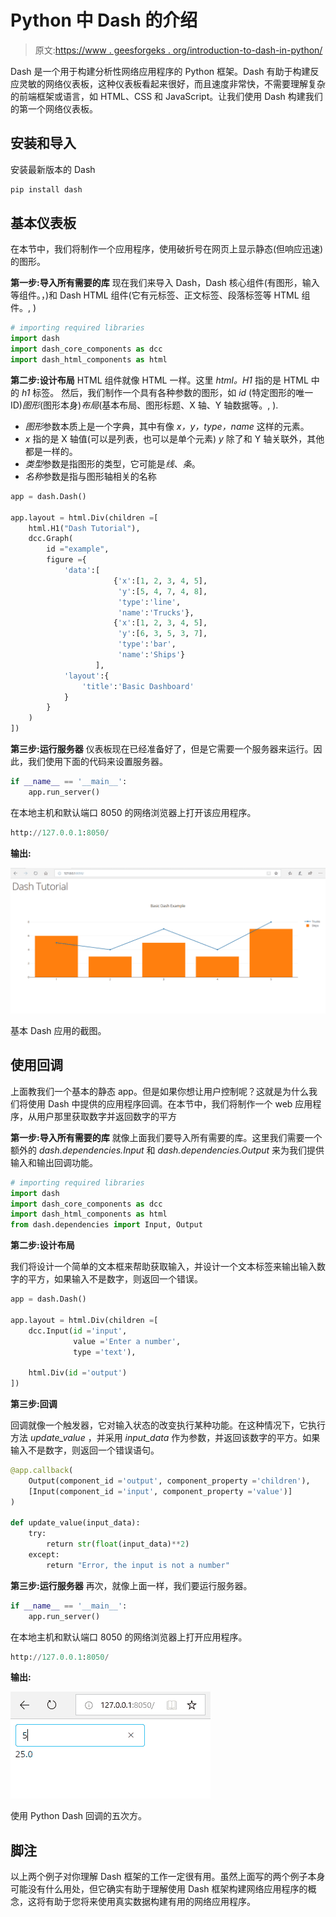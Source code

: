 # Python 中 Dash 的介绍

> 原文:[https://www . geesforgeks . org/introduction-to-dash-in-python/](https://www.geeksforgeeks.org/introduction-to-dash-in-python/)

Dash 是一个用于构建分析性网络应用程序的 Python 框架。Dash 有助于构建反应灵敏的网络仪表板，这种仪表板看起来很好，而且速度非常快，不需要理解复杂的前端框架或语言，如 HTML、CSS 和 JavaScript。让我们使用 Dash 构建我们的第一个网络仪表板。

## 安装和导入

安装最新版本的 Dash

```py
pip install dash

```

## 基本仪表板

在本节中，我们将制作一个应用程序，使用破折号在网页上显示静态(但响应迅速)的图形。

**第一步:导入所有需要的库**
现在我们来导入 Dash，Dash 核心组件(有图形，输入等组件。，)和 Dash HTML 组件(它有元标签、正文标签、段落标签等 HTML 组件。, )

```py
# importing required libraries
import dash
import dash_core_components as dcc    
import dash_html_components as html
```

**第二步:设计布局**
HTML 组件就像 HTML 一样。这里 *html。H1* 指的是 HTML 中的 *h1* 标签。
然后，我们制作一个具有各种参数的图形，如 *id* (特定图形的唯一 ID)*图形*(图形本身)*布局*(基本布局、图形标题、X 轴、Y 轴数据等。, ).

*   *图形*参数本质上是一个字典，其中有像 *x，y，type，name* 这样的元素。
*   *x* 指的是 X 轴值(可以是列表，也可以是单个元素) *y* 除了和 Y 轴关联外，其他都是一样的。
*   *类型*参数是指图形的类型，它可能是*线*、*条*。
*   *名称*参数是指与图形轴相关的名称

```py
app = dash.Dash()

app.layout = html.Div(children =[
    html.H1("Dash Tutorial"),
    dcc.Graph(
        id ="example",
        figure ={
            'data':[
                       {'x':[1, 2, 3, 4, 5],
                        'y':[5, 4, 7, 4, 8],
                        'type':'line', 
                        'name':'Trucks'},
                       {'x':[1, 2, 3, 4, 5], 
                        'y':[6, 3, 5, 3, 7], 
                        'type':'bar',
                        'name':'Ships'}
                   ],
            'layout':{
                'title':'Basic Dashboard'
            }
        }
    )
])
```

**第三步:运行服务器**
仪表板现在已经准备好了，但是它需要一个服务器来运行。因此，我们使用下面的代码来设置服务器。

```py
if __name__ == '__main__':
    app.run_server()
```

在本地主机和默认端口 8050 的网络浏览器上打开该应用程序。

```py
http://127.0.0.1:8050/

```

**输出:**

![](img/ac4af82c6670a374a041233da7f41839.png)

基本 Dash 应用的截图。

## 使用回调

上面教我们一个基本的静态 app。但是如果你想让用户控制呢？这就是为什么我们将使用 Dash 中提供的应用程序回调。在本节中，我们将制作一个 web 应用程序，从用户那里获取数字并返回数字的平方

**第一步:导入所有需要的库**
就像上面我们要导入所有需要的库。这里我们需要一个额外的 *dash.dependencies.Input* 和 *dash.dependencies.Output* 来为我们提供输入和输出回调功能。

```py
# importing required libraries
import dash
import dash_core_components as dcc    
import dash_html_components as html
from dash.dependencies import Input, Output 
```

**第二步:设计布局**

我们将设计一个简单的文本框来帮助获取输入，并设计一个文本标签来输出输入数字的平方，如果输入不是数字，则返回一个错误。

```py
app = dash.Dash()

app.layout = html.Div(children =[
    dcc.Input(id ='input', 
              value ='Enter a number', 
              type ='text'),

    html.Div(id ='output')
])
```

**第三步:回调**

回调就像一个触发器，它对输入状态的改变执行某种功能。在这种情况下，它执行方法 *update_value* ，并采用 *input_data* 作为参数，并返回该数字的平方。如果输入不是数字，则返回一个错误语句。

```py
@app.callback(
    Output(component_id ='output', component_property ='children'),
    [Input(component_id ='input', component_property ='value')]
)

def update_value(input_data):
    try:
        return str(float(input_data)**2)
    except:
        return "Error, the input is not a number"
```

**第三步:运行服务器**
再次，就像上面一样，我们要运行服务器。

```py
if __name__ == '__main__':
    app.run_server()
```

在本地主机和默认端口 8050 的网络浏览器上打开应用程序。

```py
http://127.0.0.1:8050/

```

**输出:**

![](img/b2238150174c097f0d47b6499f4beb2d.png)

使用 Python Dash 回调的五次方。

## 脚注

以上两个例子对你理解 Dash 框架的工作一定很有用。虽然上面写的两个例子本身可能没有什么用处，但它确实有助于理解使用 Dash 框架构建网络应用程序的概念，这将有助于您将来使用真实数据构建有用的网络应用程序。